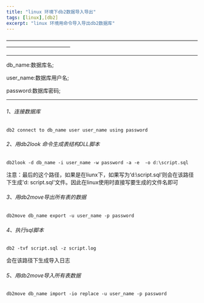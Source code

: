 ```yaml
---
title: "linux 环境下db2数据导入导出"
tags: [linux],[db2]
excerpt: "linux 环境用命令导入导出db2数据库"
---
```

————————————————————————————————————————————————

**********************
db_name:数据库名;

user_name:数据库用户名;

password:数据库密码;
*********************

###### 1、连接数据库
 ```
 db2 connect to db_name user user_name using password
 ```
###### 2、用db2look 命令生成表结构DLL脚本
```
db2look -d db_name -i user_name -w password -a -e  -o d:\script.sql
```
注意：最后的这个路径，如果是在liunx下，如果写为‘d:\script.sql’则会在该路径下生成'd: script.sql'文件。因此在linux使用时直接写要生成的文件名即可

###### 3、用db2move导出所有表的数据
```
db2move db_name export -u user_name -p password
```

###### 4、执行sql脚本
```
db2 -tvf script.sql -z script.log
```
会在该路径下生成导入日志

###### 5、用db2move导入所有表数据
```
db2move db_name import -io replace -u user_name -p password
```
